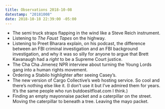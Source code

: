 ```yaml
---
title: Observations 2018-10-08
datestamp: "20181008"
date: 2018-10-18 22:39:00 -05:00
---
```


- The semi truck straps flapping in the wind like a Steve Reich instrument.
- Listening to *The Faust Tapes* on the highway.
- Listening to Preet Bharara explain, on his podcast, the difference between an FBI criminal investigation and an FBI background investigation, and why it was so silly for anyone to argue that Brett Kavanaugh had a *right* to be a Supreme Court justice.
- The Cha Cha Jimenez NPR interview about turning the Young Lords gang into a human rights movement.
- Ordering a Stabilo highlighter after seeing Casey’s.
- The new version of Cargo Collective’s web hosting service. So cool and there’s nothing else like it. (I don’t use it but I’ve admired them for years. It’s the same people who run butdoesitfloat.com I think.)
- Finding an empty mayonnaise packet and a caterpillar on the street. Moving the caterpillar to beneath a tree. Leaving the mayo packet.
